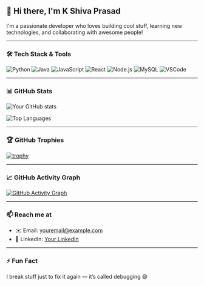 ## 👋 Hi there, I'm K Shiva Prasad

I'm a passionate developer who loves building cool stuff, learning new technologies, and collaborating with awesome people!

---

### 🛠️ Tech Stack & Tools

![Python](https://img.shields.io/badge/Python-3670A0?style=for-the-badge&logo=python&logoColor=fff)
![Java](https://img.shields.io/badge/Java-ED8B00?style=for-the-badge&logo=openjdk&logoColor=white)
![JavaScript](https://img.shields.io/badge/JavaScript-F7DF1E?style=for-the-badge&logo=javascript&logoColor=black)
![React](https://img.shields.io/badge/React-20232A?style=for-the-badge&logo=react&logoColor=61DAFB)
![Node.js](https://img.shields.io/badge/Node.js-339933?style=for-the-badge&logo=nodedotjs&logoColor=white)
![MySQL](https://img.shields.io/badge/MySQL-00758F?style=for-the-badge&logo=mysql&logoColor=white)
![VSCode](https://img.shields.io/badge/VS%20Code-007ACC?style=for-the-badge&logo=visual-studio-code&logoColor=white)

---

### 📊 GitHub Stats

![Your GitHub stats](https://github-readme-stats.vercel.app/api?username=spy-21&show_icons=true&theme=radical)

![Top Languages](https://github-readme-stats.vercel.app/api/top-langs/?username=spy-21&layout=compact&theme=radical)

---

### 🏆 GitHub Trophies

[![trophy](https://github-profile-trophy.vercel.app/?username=spy-21&theme=matrix&column=7)](https://github.com/ryo-ma/github-profile-trophy)

---

### 📈 GitHub Activity Graph

[![GitHub Activity Graph](https://github-readme-activity-graph.cyclic.app/graph?username=spy-21&theme=tokyo_night&area=true&hide_border=true&custom_title=🔥%20My%20GitHub%20Activity)](https://github.com/spy-21/github-readme-activity-graph)


---

### 📫 Reach me at

- ✉️ Email: youremail@example.com
- 💼 LinkedIn: [Your LinkedIn](https://linkedin.com/in/shiva-prasad-k)


---

### ⚡ Fun Fact

I break stuff just to fix it again — it’s called debugging 😄
